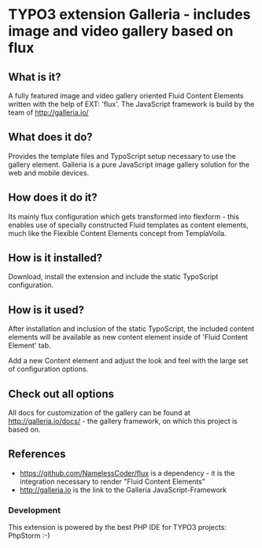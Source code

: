 TYPO3 extension Galleria - includes image and video gallery based on flux
=================================================================================================

## What is it?

A fully featured image and video gallery oriented Fluid Content Elements written with the help of EXT: 'flux'. The JavaScript framework is build by the team of http://galleria.io/

## What does it do?

Provides the template files and TypoScript setup necessary to use the gallery element. Galleria is a pure JavaScript image gallery solution for the web and mobile devices.

## How does it do it?

Its mainly flux configuration which gets transformed into flexform - this enables use of specially constructed Fluid templates as
content elements, much like the Flexible Content Elements concept from TemplaVoila.

## How is it installed?

Download, install the extension and include the static TypoScript configuration.

## How is it used?

After installation and inclusion of the static TypoScript, the included content elements will be available as new content element
inside of 'Fluid Content Element' tab.

Add a new Content element and adjust the look and feel with the large set of configuration options.

## Check out all options

All docs for customization of the gallery can be found at http://galleria.io/docs/ - the gallery framework, on which this project is based on.

## References

* https://github.com/NamelessCoder/flux is a dependency - it is the integration necessary to render "Fluid Content Elements"
* http://galleria.io is the link to the Galleria JavaScript-Framework

### Development
This extension is powered by the best PHP IDE for TYPO3 projects: PhpStorm :-)

